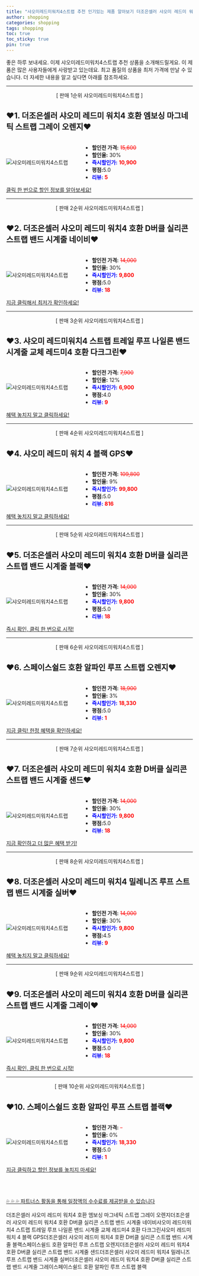 ```yaml
---
title: "샤오미레드미워치4스트랩 추천 인기있는 제품 알아보기 더조은셀러 샤오미 레드미 워치4 호환"
author: shopping
categories: shopping
tags: shopping
toc: true
toc_sticky: true
pin: true
---
```

좋은 하루 보내세요. 이제 샤오미레드미워치4스트랩 추천 상품을 소개해드릴게요. 이 제품은 많은 사용자들에게 사랑받고 있는데요. 최고 품질의 상품을 최저 가격에 만날 수 있습니다. 더 자세한 내용을 알고 싶다면 아래를 참조하세요.

---
<p class="toplist" style="margin: 0 auto; display: block; width: fit-content;">[ 판매 1순위 샤오미레드미워치4스트랩 ]</p>

<h2><strong>❤️1. 더조은셀러 샤오미 레드미 워치4 호환 엠보싱 마그네틱 스트랩 그레이 오렌지❤️</strong></h2>

<div style="display: flex; align-items: center;">
    <div style="flex: 0.4;">
        <img src="https://thumbnail8.coupangcdn.com/thumbnails/remote/230x230ex/image/vendor_inventory/1d0e/bba906d3c53ef423585570b41593889616e0d0d0498ff339da4110e5ac2a.jpg" alt="샤오미레드미워치4스트랩" style="max-width: 100%;">
    </div>
    <div style="flex: 0.6; margin-left: 10px;">
        <ul>
            <li><strong>할인전 가격:</strong> <del style="color: red;">15,600</del></li>
            <li><strong>할인율:</strong> 30%</li>
            <li><span style='color:blue'><strong>즉시할인가:</strong></span> <span style='color:red'><strong>10,900</strong></span></li>
            <li><strong>평점:</strong>5.0</li>
            <li><span style='color:blue'><strong>리뷰:</strong></span> <span style='color:red'><strong>5</strong></span></li>
        </ul>
    </div>
</div>
<div class="center">
    <a href="https://William4Davisa.github.io?lptag=AF9450613&subid=githubio&pageKey=8144625722&traceid=V0-153&itemId=23153765499&vendorItemId=90186620069" class="myButton">
        클릭 한 번으로 할인 정보를 알아보세요!
    </a>
</div>


---
<p class="toplist" style="margin: 0 auto; display: block; width: fit-content;">[ 판매 2순위 샤오미레드미워치4스트랩 ]</p>

<h2><strong>❤️2. 더조은셀러 샤오미 레드미 워치4 호환 D버클 실리콘 스트랩 밴드 시계줄 네이비❤️</strong></h2>

<div style="display: flex; align-items: center;">
    <div style="flex: 0.4;">
        <img src="https://thumbnail9.coupangcdn.com/thumbnails/remote/230x230ex/image/vendor_inventory/bf53/1f95bc87a4e99940822664cb2e26db7f5a72e12cfa6f673e090c9d249d22.jpg" alt="샤오미레드미워치4스트랩" style="max-width: 100%;">
    </div>
    <div style="flex: 0.6; margin-left: 10px;">
        <ul>
            <li><strong>할인전 가격:</strong> <del style="color: red;">14,000</del></li>
            <li><strong>할인율:</strong> 30%</li>
            <li><span style='color:blue'><strong>즉시할인가:</strong></span> <span style='color:red'><strong>9,800</strong></span></li>
            <li><strong>평점:</strong>5.0</li>
            <li><span style='color:blue'><strong>리뷰:</strong></span> <span style='color:red'><strong>18</strong></span></li>
        </ul>
    </div>
</div>
<div class="center">
    <a href="https://William4Davisa.github.io?lptag=AF9450613&subid=githubio&pageKey=8024085564&traceid=V0-153&itemId=22424000346&vendorItemId=89468739815" class="myButton">
        지금 클릭해서 최저가 확인하세요!
    </a>
</div>


---
<p class="toplist" style="margin: 0 auto; display: block; width: fit-content;">[ 판매 3순위 샤오미레드미워치4스트랩 ]</p>

<h2><strong>❤️3. 샤오미 레드미워치4 스트랩 트레일 루프 나일론 밴드 시계줄 교체 레드미4 호환 다크그린❤️</strong></h2>

<div style="display: flex; align-items: center;">
    <div style="flex: 0.4;">
        <img src="https://thumbnail9.coupangcdn.com/thumbnails/remote/230x230ex/image/vendor_inventory/e9ca/cb70370f39e09622a743b5f41d258359799e8fc79a21cea09cb567e5c206.png" alt="샤오미레드미워치4스트랩" style="max-width: 100%;">
    </div>
    <div style="flex: 0.6; margin-left: 10px;">
        <ul>
            <li><strong>할인전 가격:</strong> <del style="color: red;">7,900</del></li>
            <li><strong>할인율:</strong> 12%</li>
            <li><span style='color:blue'><strong>즉시할인가:</strong></span> <span style='color:red'><strong>6,900</strong></span></li>
            <li><strong>평점:</strong>4.0</li>
            <li><span style='color:blue'><strong>리뷰:</strong></span> <span style='color:red'><strong>9</strong></span></li>
        </ul>
    </div>
</div>
<div class="center">
    <a href="https://William4Davisa.github.io?lptag=AF9450613&subid=githubio&pageKey=7923960108&traceid=V0-153&itemId=21778298175&vendorItemId=88827076262" class="myButton">
        혜택 놓치지 말고 클릭하세요!
    </a>
</div>


---
<p class="toplist" style="margin: 0 auto; display: block; width: fit-content;">[ 판매 4순위 샤오미레드미워치4스트랩 ]</p>

<h2><strong>❤️4. 샤오미 레드미 워치 4 블랙 GPS❤️</strong></h2>

<div style="display: flex; align-items: center;">
    <div style="flex: 0.4;">
        <img src="https://thumbnail9.coupangcdn.com/thumbnails/remote/230x230ex/image/retail/images/1103396651794881-a3f383ba-c1a8-46c3-ba1f-981085d444f3.jpg" alt="샤오미레드미워치4스트랩" style="max-width: 100%;">
    </div>
    <div style="flex: 0.6; margin-left: 10px;">
        <ul>
            <li><strong>할인전 가격:</strong> <del style="color: red;">109,800</del></li>
            <li><strong>할인율:</strong> 9%</li>
            <li><span style='color:blue'><strong>즉시할인가:</strong></span> <span style='color:red'><strong>99,800</strong></span></li>
            <li><strong>평점:</strong>5.0</li>
            <li><span style='color:blue'><strong>리뷰:</strong></span> <span style='color:red'><strong>816</strong></span></li>
        </ul>
    </div>
</div>
<div class="center">
    <a href="https://William4Davisa.github.io?lptag=AF9450613&subid=githubio&pageKey=7872135253&traceid=V0-153&itemId=21507778641&vendorItemId=88561308000" class="myButton">
        혜택 놓치지 말고 클릭하세요!
    </a>
</div>


---
<p class="toplist" style="margin: 0 auto; display: block; width: fit-content;">[ 판매 5순위 샤오미레드미워치4스트랩 ]</p>

<h2><strong>❤️5. 더조은셀러 샤오미 레드미 워치4 호환 D버클 실리콘 스트랩 밴드 시계줄 블랙❤️</strong></h2>

<div style="display: flex; align-items: center;">
    <div style="flex: 0.4;">
        <img src="https://thumbnail7.coupangcdn.com/thumbnails/remote/230x230ex/image/vendor_inventory/7165/38213925923dbbff6a2e7da5ce38a60dda976ab22b265390b82c21603ff3.jpg" alt="샤오미레드미워치4스트랩" style="max-width: 100%;">
    </div>
    <div style="flex: 0.6; margin-left: 10px;">
        <ul>
            <li><strong>할인전 가격:</strong> <del style="color: red;">14,000</del></li>
            <li><strong>할인율:</strong> 30%</li>
            <li><span style='color:blue'><strong>즉시할인가:</strong></span> <span style='color:red'><strong>9,800</strong></span></li>
            <li><strong>평점:</strong>5.0</li>
            <li><span style='color:blue'><strong>리뷰:</strong></span> <span style='color:red'><strong>18</strong></span></li>
        </ul>
    </div>
</div>
<div class="center">
    <a href="https://William4Davisa.github.io?lptag=AF9450613&subid=githubio&pageKey=8024085564&traceid=V0-153&itemId=22424000342&vendorItemId=89468721563" class="myButton">
        즉시 확인, 클릭 한 번으로 시작!
    </a>
</div>


---
<p class="toplist" style="margin: 0 auto; display: block; width: fit-content;">[ 판매 6순위 샤오미레드미워치4스트랩 ]</p>

<h2><strong>❤️6. 스페이스쉴드 호환 알파인 루프 스트랩 오렌지❤️</strong></h2>

<div style="display: flex; align-items: center;">
    <div style="flex: 0.4;">
        <img src="https://thumbnail10.coupangcdn.com/thumbnails/remote/230x230ex/image/rs_quotation_api/cj1vxcpb/1f009b32a3c144b0936c8bca12ae0b49.jpg" alt="샤오미레드미워치4스트랩" style="max-width: 100%;">
    </div>
    <div style="flex: 0.6; margin-left: 10px;">
        <ul>
            <li><strong>할인전 가격:</strong> <del style="color: red;">18,900</del></li>
            <li><strong>할인율:</strong> 3%</li>
            <li><span style='color:blue'><strong>즉시할인가:</strong></span> <span style='color:red'><strong>18,330</strong></span></li>
            <li><strong>평점:</strong>5.0</li>
            <li><span style='color:blue'><strong>리뷰:</strong></span> <span style='color:red'><strong>1</strong></span></li>
        </ul>
    </div>
</div>
<div class="center">
    <a href="https://William4Davisa.github.io?lptag=AF9450613&subid=githubio&pageKey=8190781326&traceid=V0-153&itemId=23439036056&vendorItemId=90465905642" class="myButton">
        지금 클릭! 한정 혜택을 확인하세요!
    </a>
</div>


---
<p class="toplist" style="margin: 0 auto; display: block; width: fit-content;">[ 판매 7순위 샤오미레드미워치4스트랩 ]</p>

<h2><strong>❤️7. 더조은셀러 샤오미 레드미 워치4 호환 D버클 실리콘 스트랩 밴드 시계줄 샌드❤️</strong></h2>

<div style="display: flex; align-items: center;">
    <div style="flex: 0.4;">
        <img src="https://thumbnail10.coupangcdn.com/thumbnails/remote/230x230ex/image/vendor_inventory/5f5f/7a5bc37f4af1311cefd829481201b001fcb92f9865359f34b22a9c751aa5.jpg" alt="샤오미레드미워치4스트랩" style="max-width: 100%;">
    </div>
    <div style="flex: 0.6; margin-left: 10px;">
        <ul>
            <li><strong>할인전 가격:</strong> <del style="color: red;">14,000</del></li>
            <li><strong>할인율:</strong> 30%</li>
            <li><span style='color:blue'><strong>즉시할인가:</strong></span> <span style='color:red'><strong>9,800</strong></span></li>
            <li><strong>평점:</strong>5.0</li>
            <li><span style='color:blue'><strong>리뷰:</strong></span> <span style='color:red'><strong>18</strong></span></li>
        </ul>
    </div>
</div>
<div class="center">
    <a href="https://William4Davisa.github.io?lptag=AF9450613&subid=githubio&pageKey=8024085564&traceid=V0-153&itemId=22424000347&vendorItemId=89468739781" class="myButton">
        지금 확인하고 더 많은 혜택 받기!
    </a>
</div>


---
<p class="toplist" style="margin: 0 auto; display: block; width: fit-content;">[ 판매 8순위 샤오미레드미워치4스트랩 ]</p>

<h2><strong>❤️8. 더조은셀러 샤오미 레드미 워치4 밀레니즈 루프 스트랩 밴드 시계줄 실버❤️</strong></h2>

<div style="display: flex; align-items: center;">
    <div style="flex: 0.4;">
        <img src="https://thumbnail6.coupangcdn.com/thumbnails/remote/230x230ex/image/vendor_inventory/b8f4/bbb82d86338973ccb71df2ccd83c39dc4abddc2ba4876ac3ef01cb280f95.jpg" alt="샤오미레드미워치4스트랩" style="max-width: 100%;">
    </div>
    <div style="flex: 0.6; margin-left: 10px;">
        <ul>
            <li><strong>할인전 가격:</strong> <del style="color: red;">14,000</del></li>
            <li><strong>할인율:</strong> 30%</li>
            <li><span style='color:blue'><strong>즉시할인가:</strong></span> <span style='color:red'><strong>9,800</strong></span></li>
            <li><strong>평점:</strong>4.5</li>
            <li><span style='color:blue'><strong>리뷰:</strong></span> <span style='color:red'><strong>9</strong></span></li>
        </ul>
    </div>
</div>
<div class="center">
    <a href="https://William4Davisa.github.io?lptag=AF9450613&subid=githubio&pageKey=7967466179&traceid=V0-153&itemId=22052321005&vendorItemId=89099613115" class="myButton">
        혜택 놓치지 말고 클릭하세요!
    </a>
</div>


---
<p class="toplist" style="margin: 0 auto; display: block; width: fit-content;">[ 판매 9순위 샤오미레드미워치4스트랩 ]</p>

<h2><strong>❤️9. 더조은셀러 샤오미 레드미 워치4 호환 D버클 실리콘 스트랩 밴드 시계줄 그레이❤️</strong></h2>

<div style="display: flex; align-items: center;">
    <div style="flex: 0.4;">
        <img src="https://thumbnail9.coupangcdn.com/thumbnails/remote/230x230ex/image/vendor_inventory/c19b/68ac47731906a5f3c44e5b6faf8451b9a2ee369a3a55703e05f97cc02f13.jpg" alt="샤오미레드미워치4스트랩" style="max-width: 100%;">
    </div>
    <div style="flex: 0.6; margin-left: 10px;">
        <ul>
            <li><strong>할인전 가격:</strong> <del style="color: red;">14,000</del></li>
            <li><strong>할인율:</strong> 30%</li>
            <li><span style='color:blue'><strong>즉시할인가:</strong></span> <span style='color:red'><strong>9,800</strong></span></li>
            <li><strong>평점:</strong>5.0</li>
            <li><span style='color:blue'><strong>리뷰:</strong></span> <span style='color:red'><strong>18</strong></span></li>
        </ul>
    </div>
</div>
<div class="center">
    <a href="https://William4Davisa.github.io?lptag=AF9450613&subid=githubio&pageKey=8024085564&traceid=V0-153&itemId=22424000343&vendorItemId=89468739752" class="myButton">
        즉시 확인, 클릭 한 번으로 시작!
    </a>
</div>


---
<p class="toplist" style="margin: 0 auto; display: block; width: fit-content;">[ 판매 10순위 샤오미레드미워치4스트랩 ]</p>

<h2><strong>❤️10. 스페이스쉴드 호환 알파인 루프 스트랩 블랙❤️</strong></h2>

<div style="display: flex; align-items: center;">
    <div style="flex: 0.4;">
        <img src="https://thumbnail8.coupangcdn.com/thumbnails/remote/230x230ex/image/rs_quotation_api/9ot0ltzc/62864c6317ca470f97adc8fda1e989e7.jpg" alt="샤오미레드미워치4스트랩" style="max-width: 100%;">
    </div>
    <div style="flex: 0.6; margin-left: 10px;">
        <ul>
            <li><strong>할인전 가격:</strong> <del style="color: red;">-</del></li>
            <li><strong>할인율:</strong> 0%</li>
            <li><span style='color:blue'><strong>즉시할인가:</strong></span> <span style='color:red'><strong>18,330</strong></span></li>
            <li><strong>평점:</strong>5.0</li>
            <li><span style='color:blue'><strong>리뷰:</strong></span> <span style='color:red'><strong>1</strong></span></li>
        </ul>
    </div>
</div>
<div class="center">
    <a href="https://William4Davisa.github.io?lptag=AF9450613&subid=githubio&pageKey=8190781326&traceid=V0-153&itemId=23439036053&vendorItemId=90465905623" class="myButton">
        지금 클릭하고 할인 정보를 놓치지 마세요!
    </a>
</div>

<br><br><br>[💦 💦 💦 파트너스 활동을 통해 일정액의 수수료를 제공받을 수 있습니다](https://link.coupang.com/a/bcpT2c)<br><br>더조은셀러 샤오미 레드미 워치4 호환 엠보싱 마그네틱 스트랩 그레이 오렌지더조은셀러 샤오미 레드미 워치4 호환 D버클 실리콘 스트랩 밴드 시계줄 네이비샤오미 레드미워치4 스트랩 트레일 루프 나일론 밴드 시계줄 교체 레드미4 호환 다크그린샤오미 레드미 워치 4 블랙 GPS더조은셀러 샤오미 레드미 워치4 호환 D버클 실리콘 스트랩 밴드 시계줄 블랙스페이스쉴드 호환 알파인 루프 스트랩 오렌지더조은셀러 샤오미 레드미 워치4 호환 D버클 실리콘 스트랩 밴드 시계줄 샌드더조은셀러 샤오미 레드미 워치4 밀레니즈 루프 스트랩 밴드 시계줄 실버더조은셀러 샤오미 레드미 워치4 호환 D버클 실리콘 스트랩 밴드 시계줄 그레이스페이스쉴드 호환 알파인 루프 스트랩 블랙